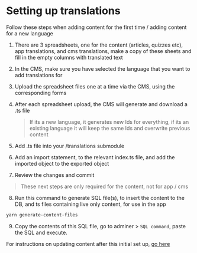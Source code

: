 # Setting up translations

Follow these steps when adding content for the first time / adding content for a new language

1. There are 3 spreadsheets, one for the content (articles, quizzes etc), app translations, and cms translations, make a copy of these sheets and fill in the empty columns with translated text
2. In the CMS, make sure you have selected the language that you want to add translations for
3. Upload the spreadsheet files one at a time via the CMS, using the corresponding forms
4. After each spreadsheet upload, the CMS will generate and download a .ts file

   > If its a new language, it generates new Ids for everything, if its an existing language it will keep the same Ids and overwrite previous content

5. Add .ts file into your /translations submodule
6. Add an import statement, to the relevant index.ts file, and add the imported object to the exported object
7. Review the changes and commit

> These next steps are only required for the content, not for app / cms

8. Run this command to generate SQL file(s), to insert the content to the DB, and ts files containing live only content, for use in the app

```bash
yarn generate-content-files
```

9. Copy the contents of this SQL file, go to adminer > `SQL command`, paste the SQL and execute.

For instructions on updating content after this initial set up, [go here](./updating_content.md)

